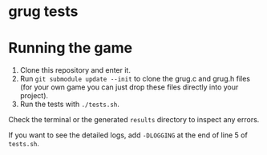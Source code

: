 # grug tests

# Running the game

1. Clone this repository and enter it.
2. Run `git submodule update --init` to clone the grug.c and grug.h files (for your own game you can just drop these files directly into your project).
3. Run the tests with `./tests.sh`.

Check the terminal or the generated `results` directory to inspect any errors.

If you want to see the detailed logs, add `-DLOGGING` at the end of line 5 of `tests.sh`.
